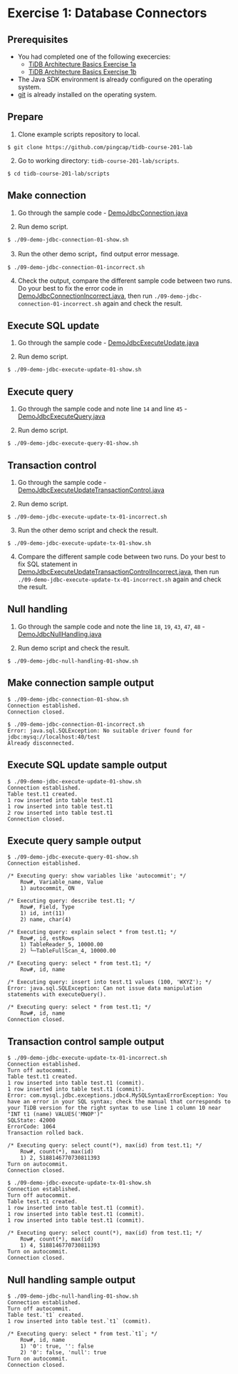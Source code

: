 # Exercise 1: Database Connectors

## Prerequisites
+ You had completed one of the following execercies:
  + [TiDB Architecture Basics Exercise 1a](https://eng.edu.pingcap.com/unit/view/id:2466)
  + [TiDB Architecture Basics Exercise 1b](https://eng.edu.pingcap.com/unit/view/id:2467)
+ The Java SDK environment is already configured on the operating system.
+ [git](https://git-scm.com/) is already installed on the operating system.

## Prepare
1. Clone example scripts repository to local.
```
$ git clone https://github.com/pingcap/tidb-course-201-lab
```

2. Go to working directory: `tidb-course-201-lab/scripts`.
```
$ cd tidb-course-201-lab/scripts
```

## Make connection
1. Go through the sample code - [DemoJdbcConnection.java](https://github.com/pingcap/tidb-course-201-lab/blob/master/scripts/DemoJdbcConnection.java)

2. Run demo script.
```
$ ./09-demo-jdbc-connection-01-show.sh
```

3. Run the other demo script，find output error message.
```
$ ./09-demo-jdbc-connection-01-incorrect.sh 
```

4. Check the output, compare the different sample code between two runs. Do your best to fix the error code in [DemoJdbcConnectionIncorrect.java](), then run `./09-demo-jdbc-connection-01-incorrect.sh` again and check the result.

## Execute SQL update 
1. Go through the sample code - [DemoJdbcExecuteUpdate.java](https://github.com/pingcap/tidb-course-201-lab/blob/master/scripts/DemoJdbcExecuteUpdate.java)

2. Run demo script.
```
$ ./09-demo-jdbc-execute-update-01-show.sh
```

## Execute query
1. Go through the sample code and note line `14` and line `45` - [DemoJdbcExecuteQuery.java](https://github.com/pingcap/tidb-course-201-lab/blob/master/scripts/DemoJdbcExecuteQuery.java)

2. Run demo script.
```
$ ./09-demo-jdbc-execute-query-01-show.sh
```

## Transaction control
1. Go through the sample code - [DemoJdbcExecuteUpdateTransactionControl.java](https://github.com/pingcap/tidb-course-201-lab/blob/master/scripts/DemoJdbcExecuteUpdateTransactionControl.java)

2. Run demo script.
```
$ ./09-demo-jdbc-execute-update-tx-01-incorrect.sh
```

3. Run the other demo script and check the result.
```
$ ./09-demo-jdbc-execute-update-tx-01-show.sh 
```

4. Compare the different sample code between two runs. Do your best to fix SQL statement in [DemoJdbcExecuteUpdateTransactionControlIncorrect.java](), then run `./09-demo-jdbc-execute-update-tx-01-incorrect.sh` again and check the result.


## Null handling
1. Go through the sample code and note the line `18`, `19`, `43`, `47`, `48` - [DemoJdbcNullHandling.java](https://github.com/pingcap/tidb-course-201-lab/blob/master/scripts/DemoJdbcNullHandling.java)

2. Run demo script and check the result.
```
$ ./09-demo-jdbc-null-handling-01-show.sh
```

## Make connection sample output 
```
$ ./09-demo-jdbc-connection-01-show.sh
Connection established.
Connection closed.
```

```
$ ./09-demo-jdbc-connection-01-incorrect.sh
Error: java.sql.SQLException: No suitable driver found for jdbc:mysq://localhost:40/test
Already disconnected.
```


## Execute SQL update sample output
```
$ ./09-demo-jdbc-execute-update-01-show.sh
Connection established.
Table test.t1 created.
1 row inserted into table test.t1
1 row inserted into table test.t1
2 row inserted into table test.t1
Connection closed.
```

## Execute query sample output
```
$ ./09-demo-jdbc-execute-query-01-show.sh
Connection established.

/* Executing query: show variables like 'autocommit'; */
	Row#, Variable_name, Value
	1) autocommit, ON

/* Executing query: describe test.t1; */
	Row#, Field, Type
	1) id, int(11)
	2) name, char(4)

/* Executing query: explain select * from test.t1; */
	Row#, id, estRows
	1) TableReader_5, 10000.00
	2) └─TableFullScan_4, 10000.00

/* Executing query: select * from test.t1; */
	Row#, id, name

/* Executing query: insert into test.t1 values (100, 'WXYZ'); */
Error: java.sql.SQLException: Can not issue data manipulation statements with executeQuery().

/* Executing query: select * from test.t1; */
	Row#, id, name
Connection closed.
```

## Transaction control sample output
```
$ ./09-demo-jdbc-execute-update-tx-01-incorrect.sh
Connection established.
Turn off autocommit.
Table test.t1 created.
1 row inserted into table test.t1 (commit).
1 row inserted into table test.t1 (commit).
Error: com.mysql.jdbc.exceptions.jdbc4.MySQLSyntaxErrorException: You have an error in your SQL syntax; check the manual that corresponds to your TiDB version for the right syntax to use line 1 column 10 near "INT t1 (name) VALUES('MNOP')" 
SQLState: 42000
ErrorCode: 1064
Transaction rolled back.

/* Executing query: select count(*), max(id) from test.t1; */
	Row#, count(*), max(id)
	1) 2, 5188146770730811393
Turn on autocommit.
Connection closed.
```

```
$ ./09-demo-jdbc-execute-update-tx-01-show.sh 
Connection established.
Turn off autocommit.
Table test.t1 created.
1 row inserted into table test.t1 (commit).
1 row inserted into table test.t1 (commit).
1 row inserted into table test.t1 (commit).

/* Executing query: select count(*), max(id) from test.t1; */
	Row#, count(*), max(id)
	1) 4, 5188146770730811393
Turn on autocommit.
Connection closed.
```

## Null handling sample output
```
$ ./09-demo-jdbc-null-handling-01-show.sh
Connection established.
Turn off autocommit.
Table test.`t1` created.
1 row inserted into table test.`t1` (commit).

/* Executing query: select * from test.`t1`; */
	Row#, id, name
	1) '0': true, '': false
	2) '0': false, 'null': true
Turn on autocommit.
Connection closed.
```